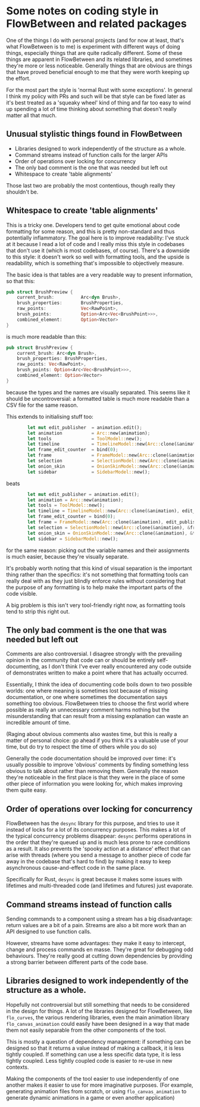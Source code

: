# Some notes on coding style in FlowBetween and related packages

One of the things I do with personal projects (and for now at least, that's what FlowBetween is to me) is experiment with different ways of doing things, especially things that are quite radically different. Some of these things are apparent in FlowBetween and its related libraries, and sometimes they're more or less noticeable. Generally things that are obvious are things that have proved beneficial enough to me that they were worth keeping up the effort.

For the most part the style is 'normal Rust with some exceptions'. In general I think my policy with PRs and such will be that style can be fixed later as it's best treated as a 'squeaky wheel' kind of thing and far too easy to wind up spending a lot of time thinking about something that doesn't really matter all that much.

## Unusual stylistic things found in FlowBetween

 * Libraries designed to work independently of the structure as a whole.
 * Command streams instead of function calls for the larger APIs
 * Order of operations over locking for concurrency
 * The only bad comment is the one that was needed but left out
 * Whitespace to create 'table alignments'

Those last two are probably the most contentious, though really they shouldn't be.

## Whitespace to create 'table alignments'

This is a tricky one. Developers tend to get quite emotional about code formatting for some reason, and this is pretty non-standard and thus potentially inflammatory. The goal here is to improve readability: I've stuck at it because I read a lot of code and I really miss this style in codebases that don't use it (which is most codebases, of course). There's a downside to this style: it doesn't work so well with formatting tools, and the upside is readability, which is something that's impossible to objectively measure.

The basic idea is that tables are a very readable way to present information, so that this:

```Rust
pub struct BrushPreview {
    current_brush:          Arc<dyn Brush>,
    brush_properties:       BrushProperties,
    raw_points:             Vec<RawPoint>,
    brush_points:           Option<Arc<Vec<BrushPoint>>>,
    combined_element:       Option<Vector>
}
```

is much more readable than this:

```Rust
pub struct BrushPreview {
    current_brush: Arc<dyn Brush>,
    brush_properties: BrushProperties,
    raw_points: Vec<RawPoint>,
    brush_points: Option<Arc<Vec<BrushPoint>>>,
    combined_element: Option<Vector>
}
```

because the types and the names are visually separated. This seems like it should be uncontroversial: a formatted table is much more readable than a CSV file for the same reason.

This extends to initialising stuff too:

```Rust
        let mut edit_publisher  = animation.edit();
        let animation           = Arc::new(animation);
        let tools               = ToolModel::new();
        let timeline            = TimelineModel::new(Arc::clone(&animation), edit_publisher.subscribe());
        let frame_edit_counter  = bind(0);
        let frame               = FrameModel::new(Arc::clone(&animation), edit_publisher.subscribe(), BindRef::new(&timeline.current_time), BindRef::new(&frame_edit_counter), BindRef::new(&timeline.selected_layer));
        let selection           = SelectionModel::new(Arc::clone(&animation), &frame, &timeline);
        let onion_skin          = OnionSkinModel::new(Arc::clone(&animation), &timeline);
        let sidebar             = SidebarModel::new();
```

beats

```Rust
        let mut edit_publisher = animation.edit();
        let animation = Arc::new(animation);
        let tools = ToolModel::new();
        let timeline = TimelineModel::new(Arc::clone(&animation), edit_publisher.subscribe());
        let frame_edit_counter = bind(0);
        let frame = FrameModel::new(Arc::clone(&animation), edit_publisher.subscribe(), BindRef::new(&timeline.current_time), BindRef::new(&frame_edit_counter), BindRef::new(&timeline.selected_layer));
        let selection = SelectionModel::new(Arc::clone(&animation), &frame, &timeline);
        let onion_skin = OnionSkinModel::new(Arc::clone(&animation), &timeline);
        let sidebar = SidebarModel::new();
```

for the same reason: picking out the variable names and their assignments is much easier, because they're visually separate.

It's probably worth noting that this kind of visual separation is the important thing rather than the specifics: it's not something that formatting tools can really deal with as they just blindly enforce rules without considering that the purpose of any formatting is to help make the important parts of the code visible.

A big problem is this isn't very tool-friendly right now, as formatting tools tend to strip this right out.

## The only bad comment is the one that was needed but left out

Comments are also controversial. I disagree strongly with the prevailing opinion in the community that code can or should be entirely self-documenting, as I don't think I've ever really encountered any code outside of demonstrates written to make a point where that has actually occurred.

Essentially, I think the idea of documenting code boils down to two possible worlds: one where meaning is sometimes lost because of missing documentation, or one where sometimes the documentation says something too obvious. FlowBetween tries to choose the first world where possible as really an unnecessary comment harms nothing but the misunderstanding that can result from a missing explanation can waste an incredible amount of time.

(Raging about obvious comments also wastes time, but this is really a matter of personal choice: go ahead if you think it's a valuable use of your time, but do try to respect the time of others while you do so)

Generally the code documentation should be improved over time: it's usually possible to improve 'obvious' comments by finding something less obvious to talk about rather than removing them. Generally the reason they're noticeable in the first place is that they were in the place of some other piece of information you were looking for, which makes improving them quite easy.

## Order of operations over locking for concurrency

FlowBetween has the `desync` library for this purpose, and tries to use it instead of locks for a lot of its concurrency purposes. This makes a lot of the typical concurrency problems disappear: `desync` performs operations in the order that they're queued up and is much less prone to race conditions as a result. It also prevents the 'spooky action at a distance' effect that can arise with threads (where you send a message to another piece of code far away in the codebase that's hard to find) by making it easy to keep asynchronous cause-and-effect code in the same place.

Specifically for Rust, `desync` is great because it makes some issues with lifetimes and multi-threaded code (and lifetimes and futures) just evaporate.

## Command streams instead of function calls

Sending commands to a component using a stream has a big disadvantage: return values are a bit of a pain. Streams are also a bit more work than an API designed to use function calls.

However, streams have some advantages: they make it easy to intercept, change and process commands en masse. They're great for debugging odd behaviours. They're really good at cutting down dependencies by providing a strong barrier between different parts of the code base.

## Libraries designed to work independently of the structure as a whole.

Hopefully not controversial but still something that needs to be considered in the design for things. A lot of the libraries designed for FlowBetween, like `flo_curves`, the various rendering libraries, even the main animation library `flo_canvas_animation` could easily have been designed in a way that made them not easily separable from the other components of the tool.

This is mostly a question of dependency management: if something can be designed so that it returns a value instead of making a callback, it is less tightly coupled. If something can use a less specific data type, it is less tightly coupled. Less tightly coupled code is easier to re-use in new contexts.

Making the components of the tool easier to use independently of one another makes it easier to use for more imaginative purposes. (For example, generating animation files from scratch, or using `flo_canvas_animation` to generate dynamic animations in a game or even another application)
